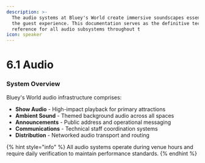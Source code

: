 ```yaml
---
description: >-
  The audio systems at Bluey's World create immersive soundscapes essential to
  the guest experience. This documentation serves as the definitive technical
  reference for all audio subsystems throughout t
icon: speaker
---
```


# 6.1 Audio

### System Overview

Bluey's World audio infrastructure comprises:

* **Show Audio** - High-impact playback for primary attractions
* **Ambient Sound** - Themed background audio across all spaces
* **Announcements** - Public address and operational messaging
* **Communications** - Technical staff coordination systems
* **Distribution** - Networked audio transport and routing

{% hint style="info" %}
All audio systems operate during venue hours and require daily verification to maintain performance standards.
{% endhint %}
